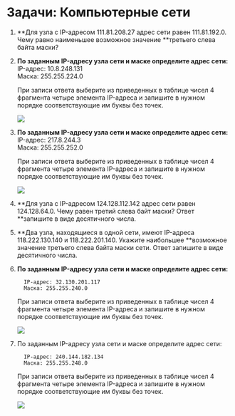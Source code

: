 # Задачи: Компьютерные сети

1. **Для узла с IP-адресом 111.81.208.27 адрес сети равен 111.81.192.0. Чему равно наименьшее возможное значение **третьего слева байта маски?

2. **По заданным IP-адресу узла сети и маске определите адрес сети:**  
     IP-адрес: 10.8.248.131  
     Маска: 255.255.224.0

   При записи ответа выберите из приведенных в таблице чисел 4 фрагмента четыре элемента IP-адреса и запишите в нужном порядке соответствующие им буквы без точек.

   ![](http://kpolyakov.spb.ru/cms/images/244.gif)

3. **По заданным IP-адресу узла сети и маске определите адрес сети:**  
     IP-адрес: 217.8.244.3  
     Маска: 255.255.252.0

   При записи ответа выберите из приведенных в таблице чисел 4 фрагмента четыре элемента IP-адреса и запишите в нужном порядке соответствующие им буквы без точек.

   ![](http://kpolyakov.spb.ru/cms/images/245.gif)

4. **Для узла с IP-адресом 124.128.112.142 адрес сети равен 124.128.64.0. Чему равен третий слева байт маски? Ответ **запишите в виде десятичного числа.

5. **Два узла, находящиеся в одной сети, имеют IP-адреса 118.222.130.140 и 118.222.201.140. Укажите наибольшее **возможное значение третьего слева байта маски сети. Ответ запишите в виде десятичного числа.

6. **По заданным IP-адресу узла сети и маске определите адрес сети:**

   ```
     IP-адрес: 32.130.201.117    
     Маска: 255.255.240.0
   ```

   При записи ответа выберите из приведенных в таблице чисел 4 фрагмента четыре элемента IP-адреса и запишите в нужном порядке соответствующие им буквы без точек.

   ![](http://kpolyakov.spb.ru/cms/images/248.gif)

7. По заданным IP-адресу узла сети и маске определите адрес сети:

   ```
     IP-адрес: 240.144.182.134	
     Маска: 255.255.248.0
   ```

   При записи ответа выберите из приведенных в таблице чисел 4 фрагмента четыре элемента IP-адреса и запишите в нужном порядке соответствующие им буквы без точек.

   ![](http://kpolyakov.spb.ru/cms/images/249.gif)



